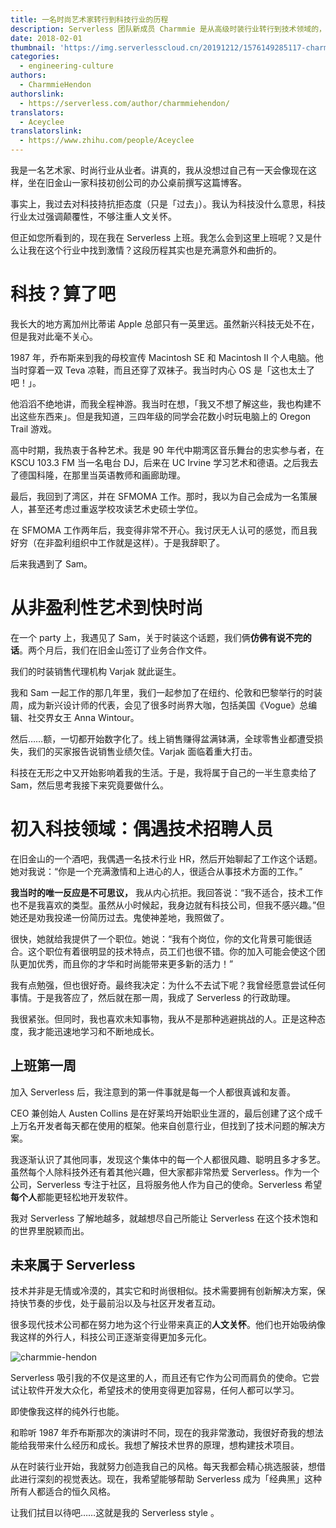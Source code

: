 ```yaml
---
title: 一名时尚艺术家转行到科技行业的历程
description: Serverless 团队新成员 Charmmie 是从高级时装行业转行到技术领域的，本文是她的故事，太酷了。
date: 2018-02-01
thumbnail: 'https://img.serverlesscloud.cn/20191212/1576149285117-charmmie-square.jpg'
categories:
  - engineering-culture
authors:
  - CharmmieHendon
authorslink:
  - https://serverless.com/author/charmmiehendon/
translators: 
  - Aceyclee
translatorslink: 
  - https://www.zhihu.com/people/Aceyclee
---
```


我是一名艺术家、时尚行业从业者。讲真的，我从没想过自己有一天会像现在这样，坐在旧金山一家科技初创公司的办公桌前撰写这篇博客。

事实上，我过去对科技持抗拒态度（只是「过去」）。我认为科技没什么意思，科技行业太过强调颠覆性，不够注重人文关怀。

但正如您所看到的，现在我在 Serverless 上班。我怎么会到这里上班呢？又是什么让我在这个行业中找到激情？这段历程其实也是充满意外和曲折的。

# 科技？算了吧

我长大的地方离加州比蒂诺 Apple 总部只有一英里远。虽然新兴科技无处不在，但是我对此毫不关心。

1987 年，乔布斯来到我的母校宣传 Macintosh SE 和 Macintosh II 个人电脑。他当时穿着一双 Teva 凉鞋，而且还穿了双袜子。我当时内心 OS 是「这也太土了吧！」。

他滔滔不绝地讲，而我全程神游。我当时在想，「我又不想了解这些，我也构建不出这些东西来」。但是我知道，三四年级的同学会花数小时玩电脑上的 Oregon Trail 游戏。

高中时期，我热衷于各种艺术。我是 90 年代中期湾区音乐舞台的忠实参与者，在 KSCU 103.3 FM 当一名电台 DJ，后来在 UC Irvine 学习艺术和德语。之后我去了德国科隆，在那里当英语教师和画廊助理。

最后，我回到了湾区，并在 SFMOMA 工作。那时，我以为自己会成为一名策展人，甚至还考虑过重返学校攻读艺术史硕士学位。

在 SFMOMA 工作两年后，我变得非常不开心。我讨厌无人认可的感觉，而且我好穷（在非盈利组织中工作就是这样）。于是我辞职了。

后来我遇到了 Sam。

# 从非盈利性艺术到快时尚

在一个 party 上，我遇见了 Sam，关于时装这个话题，我们俩**仿佛有说不完的话**。两个月后，我们在旧金山签订了业务合作文件。

我们的时装销售代理机构 Varjak 就此诞生。

我和 Sam 一起工作的那几年里，我们一起参加了在纽约、伦敦和巴黎举行的时装周，成为新兴设计师的代表，会见了很多时尚界大咖，包括美国《Vogue》总编辑、社交界女王 Anna Wintour。

然后……额，一切都开始数字化了。线上销售赚得盆满钵满，全球零售业都遭受损失，我们的买家报告说销售业绩欠佳。Varjak 面临着重大打击。

科技在无形之中又开始影响着我的生活。于是，我将属于自己的一半生意卖给了 Sam，然后思考我接下来究竟要做什么。

# 初入科技领域：偶遇技术招聘人员

在旧金山的一个酒吧，我偶遇一名技术行业 HR，然后开始聊起了工作这个话题。她对我说：“你是一个充满激情和上进心的人，很适合从事技术方面的工作。”

**我当时的唯一反应是不可思议，** 我从内心抗拒。我回答说：“我不适合，技术工作也不是我喜欢的类型。虽然从小时候起，我身边就有科技公司，但我不感兴趣。”但她还是劝我投递一份简历过去。鬼使神差地，我照做了。

很快，她就给我提供了一个职位。她说：“我有个岗位，你的文化背景可能很适合。这个职位有着很明显的技术特点，员工们也很不错。你的加入可能会使这个团队更加优秀，而且你的才华和时尚能带来更多新的活力！”

我有点勉强，但也很好奇。最终我决定：为什么不去试下呢？我曾经愿意尝试任何事情。于是我答应了，然后就在那一周，我成了 Serverless 的行政助理。

我很紧张。但同时，我也喜欢未知事物，我从不是那种逃避挑战的人。正是这种态度，我才能迅速地学习和不断地成长。

## 上班第一周

加入 Serverless 后，我注意到的第一件事就是每一个人都很真诚和友善。

CEO 兼创始人 Austen Collins 是在好莱坞开始职业生涯的，最后创建了这个成千上万名开发者每天都在使用的框架。他来自创意行业，但找到了技术问题的解决方案。

我逐渐认识了其他同事，发现这个集体中的每一个人都很风趣、聪明且多才多艺。虽然每个人除科技外还有着其他兴趣，但大家都非常热爱 Serverless。作为一个公司，Serverless 专注于社区，且将服务他人作为自己的使命。Serverless 希望**每个人**都能更轻松地开发软件。

我对 Serverless 了解地越多，就越想尽自己所能让 Serverless 在这个技术饱和的世界里脱颖而出。

## 未来属于 Serverless 

技术并非是无情或冷漠的，其实它和时尚很相似。技术需要拥有创新解决方案，保持快节奏的步伐，处于最前沿以及与社区开发者互动。

很多现代技术公司都在努力地为这个行业带来真正的**人文关怀**。他们也开始吸纳像我这样的外行人，科技公司正逐渐变得更加多元化。

![charmmie-hendon](https://img.serverlesscloud.cn/20191212/1576149309428-charmmie-hendon.jpg)

Serverless 吸引我的不仅是这里的人，而且还有它作为公司而肩负的使命。它尝试让软件开发大众化，希望技术的使用变得更加容易，任何人都可以学习。

即使像我这样的纯外行也能。

和聆听 1987 年乔布斯那次的演讲时不同，现在的我非常激动，我很好奇我的想法能给我带来什么经历和成长。我想了解技术世界的原理，想构建技术项目。

从在时装行业开始，我就努力创造我自己的风格。每天我都会精心挑选服装，想借此进行深刻的视觉表达。现在，我希望能够帮助 Serverless 成为「经典黑」这种所有人都适合的恒久风格。

让我们拭目以待吧……这就是我的 Serverless style 。

